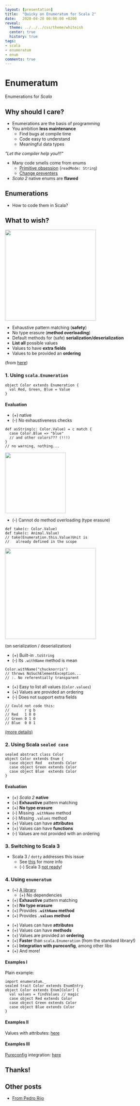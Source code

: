 ```yaml
---
layout: [presentation]
title:  "Quicky on Enumeratum for Scala 2"
date:   2020-04-20 00:00:00 +0200
reveal:
  theme: ../../../css/theme/whiteish
  center: true
  history: true
tags:
- scala 
- enumeratum
- enum
comments: true
---
```


# Enumeratum

Enumerations for _Scala_

<!--slide-down-->
 
## Why should I care?

<!--slide-down-->

- Enumerations are the basis of programming
- You ambition **less maintenance**
  - Find bugs at compile time
  - Code easy to understand
  - Meaningful data types

_"Let the compiler help you!!!"_

<!--slide-down-->

- Many code smells come from enums
  - [Primitive obsession](https://refactoring.guru/smells/primitive-obsession) (`readMode: String`)
  - [Change preventers](https://refactoring.guru/refactoring/smells/change-preventers)
- _Scala 2_ native enums are **flawed**

<!--more-->

<!--slide-next-->

## Enumerations

- How to code them in Scala?

<!--slide-next-->

## What to wish?

<img src="https://i.pinimg.com/236x/29/06/1e/29061ea2855d7036d66507a674e799eb--macarons-th-birthday.jpg" height="300" width="300">

<!--slide-down-->

- Exhaustive pattern matching (**safety**)
- No type erasure (**method overloading**)
- Default methods for (safe) **serialization/deserialization**
- **List all** possible values
- Values to have **extra fields**
- Values to be provided an **ordering**

(from [here](https://pedrorijo.com/blog/scala-enums/))

<!--slide-next-->

### 1. Using `scala.Enumeration`

```
object Color extends Enumeration {
  val Red, Green, Blue = Value
}
```

<!--slide-down-->

#### Evaluation

<!--slide-down-->

- (+) native
- (-) No exhaustiveness checks

```
def asString(c: Color.Value) = c match {
  case Color.Blue => "blue"
  // and other colors??? (!!!)
}
// no warning, nothing...
```

<img src="https://pngimage.net/wp-content/uploads/2018/06/oh-my-god-png-8.png" height="200" width="200">

<!--slide-down-->

- (-) Cannot do method overloading (type erasure)

```
def take(c: Color.Value)
def take(c: Animal.Value)
// take(Enumeration.this.Value)Unit is 
//   already defined in the scope
```

<img src="https://www.kindpng.com/picc/b/88/883319.png" height="300" width="300">

<!--slide-down-->

(on serialization / deserialization)

- (+) Built-in `.toString`
- (-) Its `.withName` method is mean

```
Color.withName("chucknorris")
// throws NoSuchElementException... 
// :. No referentially transparent
```

<!--slide-down-->

- (+) Easy to list all values (`Color.values`)
- (+) Values are provided an ordering
- (-) Does not support extra fields

```
// Could not code this:
//       r g b
// Red   1 0 0 
// Green 0 1 0
// Blue  0 0 1
```

[(more details)](https://medium.com/@yuriigorbylov/scala-enumerations-hell-5bdba2c1216)

<!--slide-next-->

### 2. Using Scala `sealed case`

```
sealed abstract class Color
object Color extends Enum {
  case object Red   extends Color
  case object Green extends Color
  case object Blue  extends Color
}
```

<!--slide-down-->

#### Evaluation

- (+) _Scala 2_ **native**
- (+) **Exhaustive** pattern matching
- (+) **No type erasure**
- (-) Missing `.withName` method
- (-) Missing `.values` method
- (+) Values can have **attributes**
- (+) Values can have **functions**
- (-) Values are not provided with an ordering


<!--slide-next-->

### 3. Switching to Scala 3

  - Scala 3 / `dotty` addresses this issue
    - See [this](http://dotty.epfl.ch/docs/reference/enums/enums.html) for more info
    - (-) Scala 3 [not ready](https://dotty.epfl.ch/docs/)!

<!--slide-next-->

### 4. Using `enumeratum`

- (~) [A library](https://github.com/lloydmeta/enumeratum)
  - (+) No dependencies
- (+) **Exhaustive** pattern matching
- (+) **No type erasure**
- (+) Provides **`.withName` method**
- (+) Provides **`.values` method**

<!--slide-down-->

- (+) Values can have **attributes**
- (+) Values can have **methods**
- (+) Values are provided an **ordering**
- (+) **Faster** than `scala.Enumeration` (from the standard library!)
- (+) **Integration with pureconfig**, among other libs
- (+) And more!

<!--slide-down-->

#### Examples I

Plain example: 

```
import enumeratum._
sealed trait Color extends EnumEntry
object Color extends Enum[Color] {
  val values = findValues // magic
  case object Red extends Color
  case object Green extends Color
  case object Blue extends Color
}
```

<!--slide-down-->

#### Examples II

Values with attributes: [here](https://github.com/mauriciojost/main4ino-server/blob/master/src/main/scala/org/mauritania/main4ino/security/Permission.scala#L11)

<!--slide-down-->

#### Examples III

[Pureconfig](https://github.com/pureconfig/pureconfig) integration: [here](https://github.com/mauriciojost/main4ino-server/blob/master/src/main/scala/org/mauritania/main4ino/security/Permission.scala)

<!--slide-next-->

## Thanks!

<!--slide-next-->

## Other posts

- [From Pedro Rijo](https://pedrorijo.com/blog/scala-enums/)

